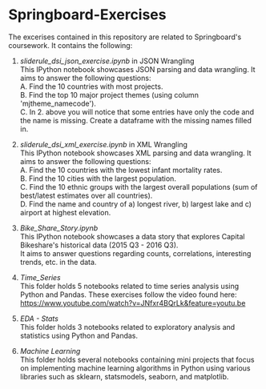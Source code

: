 # Springboard-Exercises

The excerises contained in this repository are related to Springboard's coursework. It contains the following:
  
  1. *sliderule_dsi_json_exercise.ipynb* in JSON Wrangling  
      This IPython notebook showcases JSON parsing and data wrangling. It aims to answer the following questions:  
          A. Find the 10 countries with most projects.  
          B. Find the top 10 major project themes (using column 'mjtheme_namecode').  
          C. In 2. above you will notice that some entries have only the code and the name is missing. Create a dataframe with the missing
          names filled in.  
         
  2. *sliderule_dsi_xml_exercise.ipynb* in XML Wrangling   
      This IPython notebook showcases XML parsing and data wrangling. It aims to answer the following questions:  
          A. Find the 10 countries with the lowest infant mortality rates.  
          B. Find the 10 cities with the largest population.  
          C. Find the 10 ethnic groups with the largest overall populations (sum of best/latest estimates over all countries).  
          D. Find the name and country of a) longest river, b) largest lake and c) airport at highest elevation.  
            
  3. *Bike_Share_Story.ipynb*  
      This IPython notebook showcases a data story that explores Capital Bikeshare's historical data (2015 Q3 - 2016 Q3).  
      It aims to answer questions regarding counts, correlations, interesting trends, etc. in the data.  
        
  4. *Time_Series*  
      This folder holds 5 notebooks related to time series analysis using Python and Pandas. These exercises follow the video found here: https://www.youtube.com/watch?v=JNfxr4BQrLk&feature=youtu.be  
      
  5. *EDA - Stats*  
      This folder holds 3 notebooks related to exploratory analysis and statistics using Python and Pandas.
      
  6. *Machine Learning*  
      This folder holds several notebooks containing mini projects that focus on implementing machine learning algorithms in Python using various libraries such as sklearn, statsmodels, seaborn, and matplotlib.
     
